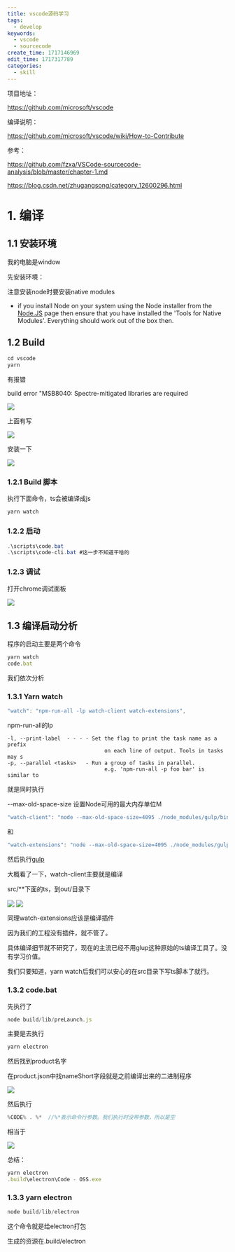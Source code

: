 ```yaml
---
title: vscode源码学习
tags:
  - develop
keywords:
  - vscode
  - sourcecode
create_time: 1717146969
edit_time: 1717317789
categories:
  - skill
---
```



项目地址：

https://github.com/microsoft/vscode

编译说明：

https://github.com/microsoft/vscode/wiki/How-to-Contribute

参考：

https://github.com/fzxa/VSCode-sourcecode-analysis/blob/master/chapter-1.md

https://blog.csdn.net/zhugangsong/category_12600296.html

# 1. 编译

## 1.1 安装环境

我的电脑是window

先安装环境：

注意安装node时要安装native modules

- if you install Node on your system using the Node installer from the <u>Node.JS</u> page then ensure that you have installed the 'Tools for Native Modules'. Everything should work out of the box then.

## 1.2 Build

```csharp
cd vscode
yarn
```

有报错

build error "MSB8040: Spectre-mitigated libraries are required

<img src="/assets/CaRtbJvUbojQqSxTK2YcbhTQnce.png" src-width="968" class="markdown-img m-auto" src-height="321" align="center"/>

上面有写

<img src="/assets/CJmsbm0vnoXR0sxxNg4cHQs6nGh.png" src-width="800" class="markdown-img m-auto" src-height="228" align="center"/>

安装一下

<img src="/assets/HUkeb4IIvovrEax3TSCc7SiTn7c.png" src-width="799" class="markdown-img m-auto" src-height="561" align="center"/>

### 1.2.1 Build 脚本

执行下面命令，ts会被编译成js

```csharp
yarn watch
```

### 1.2.2 启动

```csharp
.\scripts\code.bat
.\scripts\code-cli.bat #这一步不知道干啥的
```

### 1.2.3 调试

打开chrome调试面板

<img src="/assets/KhJVbN4gKoYttsx4YIqcOcI6nae.png" src-width="872" class="markdown-img m-auto" src-height="175" align="center"/>

## 1.3 编译启动分析

程序的启动主要是两个命令

```ts
yarn watch
code.bat
```

 我们依次分析

### 1.3.1 Yarn watch

```ts
"watch": "npm-run-all -lp watch-client watch-extensions",
```

npm-run-all的lp

```
-l, --print-label  - - - - Set the flag to print the task name as a prefix
                               on each line of output. Tools in tasks may s
-p, --parallel <tasks>   - Run a group of tasks in parallel.
                               e.g. 'npm-run-all -p foo bar' is similar to
```

就是同时执行

--max-old-space-size 设置Node可用的最大内存单位M

```ts
"watch-client": "node --max-old-space-size=4095 ./node_modules/gulp/bin/gulp.js watch-client",
```

和

```ts
"watch-extensions": "node --max-old-space-size=4095 ./node_modules/gulp/bin/gulp.js watch-extensions watch-extension-media",
```

然后执行[gulp](https://gulpjs.com/)

大概看了一下，watch-client主要就是编译

src/**下面的ts，到out/目录下

<img src="/assets/Z7JbbgO9WoRBJxx7Kz4ceQ3znde.png" src-width="1367" class="markdown-img m-auto" src-height="79" align="center"/>

<img src="/assets/GmRdbQ7cAohrtSx2fB8cJ9Sangh.png" src-width="628" class="markdown-img m-auto" src-height="392" align="center"/>

同理watch-extensions应该是编译插件

因为我们的工程没有插件，就不管了。

具体编译细节就不研究了，现在的主流已经不用glup这种原始的ts编译工具了。没有学习价值。

我们只要知道，yarn watch后我们可以安心的在src目录下写ts脚本了就行。

### 1.3.2 code.bat

先执行了

```ts
node build/lib/preLaunch.js
```

主要是去执行

```ts
yarn electron
```

然后找到product名字

在product.json中找nameShort字段就是之前编译出来的二进制程序

<img src="/assets/QdLkbnMmdoACSpxtrXKcILP5nde.png" src-width="961" class="markdown-img m-auto" src-height="116" align="center"/>

然后执行

```ts
%CODE% . %*  //%*表示命令行参数。我们执行时没带参数，所以是空
```

相当于

<img src="/assets/E4U1b5DVqo2SO3xzStjc0CfDngf.png" src-width="499" class="markdown-img m-auto" src-height="26" align="center"/>

总结：

```ts
yarn electron
.build\electron\Code - OSS.exe
```

### 1.3.3 yarn electron

```ts
node build/lib/electron
```

这个命令就是给electron打包

生成的资源在.build/electron

